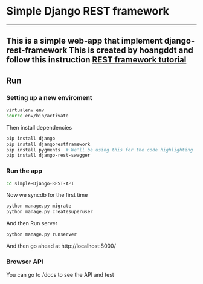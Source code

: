 # Simple Django REST framework
-----------

This is a simple web-app that implement django-rest-framework  This is created by hoangddt and follow this instruction [REST framework tutorial](http://www.django-rest-framework.org/tutorial/1-serialization/)
-----------

## Run

### Setting up a new enviroment
```sh
virtualenv env
source env/bin/activate
```

Then install dependencies
```sh
pip install django
pip install djangorestframework
pip install pygments  # We'll be using this for the code highlighting
pip install django-rest-swagger
```
### Run the app
```sh
cd simple-Django-REST-API
```
Now we syncdb for the first time
```sh
python manage.py migrate
python manage.py createsuperuser
```

And then Run server
```sh
python manage.py runserver
```
And then go ahead at http://localhost:8000/

### Browser API
You can go to /docs to see the API and test
